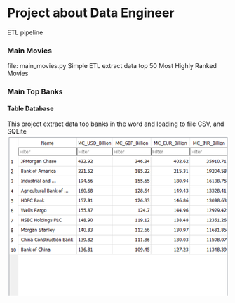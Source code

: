 # Project about Data Engineer

ETL pipeline


### Main Movies
file: main_movies.py
Simple ETL extract data top 50 Most Highly Ranked Movies

### Main Top Banks

#### Table Database
This project extract data top banks in the word and loading to file CSV, and SQLite
<img src="https://raw.githubusercontent.com/phantu279999/MyETL-DE/master/media/table_banks.png" atl="Image Table Banks">

